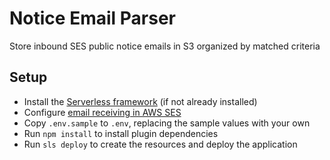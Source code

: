 # Notice Email Parser

Store inbound SES public notice emails in S3 organized by matched criteria

## Setup

* Install the [Serverless framework](https://serverless.com/framework/docs/) (if not already installed)
* Configure [email receiving in AWS SES](https://docs.aws.amazon.com/ses/latest/DeveloperGuide/receiving-email.html)
* Copy `.env.sample` to `.env`, replacing the sample values with your own
* Run `npm install` to install plugin dependencies
* Run `sls deploy` to create the resources and deploy the application
